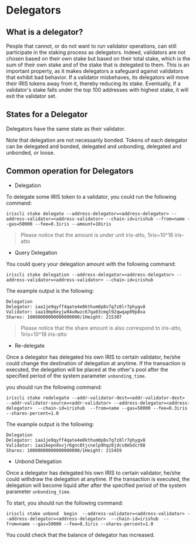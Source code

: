 # Delegators

## What is a delegator?
People that cannot, or do not want to run validator operations, can still participate in the staking process as delegators. Indeed, validators are not chosen based on their own stake 
but based on their total stake, which is the sum of their own stake and of the stake that is delegated to them. This is an important property, as it makes delegators a safeguard against
 validators that exhibit bad behavior. If a validator misbehaves, its delegators will move their IRIS tokens away from it, thereby reducing its stake. Eventually, if a validator's stake falls 
 under the top 100 addresses with highest stake, it will exit the validator set.

## States for a Delegator

Delegators have the same state as their validator.

Note that delegation are not necessarily bonded. Tokens of each delegator can be delegated and bonded, delegated and unbonding, delegated and unbonded, or loose. 

## Common operation for Delegators

* Delegation

To delegate some IRIS token to a validator, you could run the following command:
```$xslt
iriscli stake delegate --address-delegator=<address-delegator> --address-validator=<address-validator> --chain-id=irishub --from=name --gas=50000 --fee=0.3iris --amount=10iris
```
> Please notice that the amount is under unit iris-atto, 1iris=10^18 iris-atto

* Query Delegation

You could query your delegation amount with the following command:

```$xslt
iriscli stake delegation --address-delegator=<address-delegator> --address-validator=<address-validator> --chain-id=irishub
```

The example output is the following:
```$xslt
Delegation
Delegator: iaa1je9qyff4qate4e0kthum0p8v7q7z8lr7phygv8
Validator: iaa1dmp6eyjw94u0wzc67qa03cmgl92qwqap09p8xa
Shares: 10000000000000000000/1Height: 215307
```

> Please notice that the share amount is also correspond to iris-atto, 1iris=10^18 iris-atto

* Re-delegate 

Once a delegator has delegated his own IRIS to certain validator, he/she could change the destination of delegation at anytime. If the transaction is executed, the 
delegation will be placed at the other's pool after the specified period of the system parameter `unbonding_time`. 
 
you should run the following command:
```$xslt
iriscli stake redelegate --addr-validator-dest=<addr-validator-dest>  --addr-validator-source=<addr-validator> --address-delegator=<address-delegator>  --chain-id=irishub  --from=name --gas=50000 --fee=0.3iris --shares-percent=1.0 
```

The example output is the following:
```$xslt
Delegation
Delegator: iaa1je9qyff4qate4e0kthum0p8v7q7z8lr7phygv8
Validator: iaa1kepndxvjr6gnc8tjcnelp9hqz8jdcs8m5dcr88
Shares: 10000000000000000000/1Height: 215459
```

* Unbond Delegation

Once a delegator has delegated his own IRIS to certain validator, he/she could withdraw the delegation at anytime. If the transaction is executed, the 
delegation will become liquid after after the specified period of the system parameter `unbonding_time`.  

To start, you should run the following command:
```$xslt
iriscli stake unbond  begin  --address-validator=<address-validator> --address-delegator=<address-delegator>  --chain-id=irishub  --from=name --gas=50000 --fee=0.3iris --shares-percent=1.0 
```

You could check that the balance of delegator has increased.
